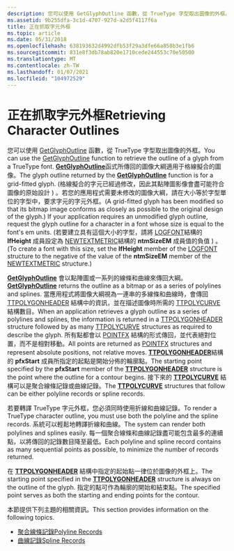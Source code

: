 ```yaml
---
description: 您可以使用 GetGlyphOutline 函數，從 TrueType 字型取出圖像的外框。
ms.assetid: 9b255dfa-3c1d-4707-927d-a2d5f4117f6a
title: 正在抓取字元外框
ms.topic: article
ms.date: 05/31/2018
ms.openlocfilehash: 638193632d4992dfb53f29a3dfe66a858b3e1fb6
ms.sourcegitcommit: 831e8f3db78ab820e1710cede244553c70e50500
ms.translationtype: MT
ms.contentlocale: zh-TW
ms.lasthandoff: 01/07/2021
ms.locfileid: "104972529"
---
```

# <a name="retrieving-character-outlines"></a><span data-ttu-id="d68f0-103">正在抓取字元外框</span><span class="sxs-lookup"><span data-stu-id="d68f0-103">Retrieving Character Outlines</span></span>

<span data-ttu-id="d68f0-104">您可以使用 [GetGlyphOutline](/windows/desktop/api/Wingdi/nf-wingdi-getglyphoutlinea) 函數，從 TrueType 字型取出圖像的外框。</span><span class="sxs-lookup"><span data-stu-id="d68f0-104">You can use the [GetGlyphOutline](/windows/desktop/api/Wingdi/nf-wingdi-getglyphoutlinea) function to retrieve the outline of a glyph from a TrueType font.</span></span> <span data-ttu-id="d68f0-105">[**GetGlyphOutline**](/windows/win32/api/wingdi/nf-wingdi-getglyphoutlinea)函式所傳回的圖像大綱適用于格線擬合的圖像。</span><span class="sxs-lookup"><span data-stu-id="d68f0-105">The glyph outline returned by the [**GetGlyphOutline**](/windows/win32/api/wingdi/nf-wingdi-getglyphoutlinea) function is for a grid-fitted glyph.</span></span> <span data-ttu-id="d68f0-106"> (格線擬合的字元已經過修改，因此其點陣圖影像會盡可能符合圖像的原始設計 ) 。若您的應用程式需要未修改的圖像大綱，請在大小等於字型單位的字型中，要求字元的字元外框。</span><span class="sxs-lookup"><span data-stu-id="d68f0-106">(A grid-fitted glyph has been modified so that its bitmap image conforms as closely as possible to the original design of the glyph.) If your application requires an unmodified glyph outline, request the glyph outline for a character in a font whose size is equal to the font's em units.</span></span> <span data-ttu-id="d68f0-107"> (若要建立具有這個大小的字型，請將 [LOGFONT](/windows/win32/api/wingdi/ns-wingdi-logfonta)結構的 **lfHeight** 成員設定為 [NEWTEXTMETRIC](/windows/win32/api/wingdi/ns-wingdi-newtextmetrica)結構的 **ntmSizeEM** 成員值的負值 ) 。</span><span class="sxs-lookup"><span data-stu-id="d68f0-107">(To create a font with this size, set the **lfHeight** member of the [LOGFONT](/windows/win32/api/wingdi/ns-wingdi-logfonta) structure to the negative of the value of the **ntmSizeEM** member of the [NEWTEXTMETRIC](/windows/win32/api/wingdi/ns-wingdi-newtextmetrica) structure.)</span></span>

<span data-ttu-id="d68f0-108">[**GetGlyphOutline**](/windows/win32/api/wingdi/nf-wingdi-getglyphoutlinea) 會以點陣圖或一系列的線條和曲線來傳回大綱。</span><span class="sxs-lookup"><span data-stu-id="d68f0-108">[**GetGlyphOutline**](/windows/win32/api/wingdi/nf-wingdi-getglyphoutlinea) returns the outline as a bitmap or as a series of polylines and splines.</span></span> <span data-ttu-id="d68f0-109">當應用程式將圖像大綱視為一連串的多線條和曲線時，會傳回 [TTPOLYGONHEADER](/windows/win32/api/wingdi/ns-wingdi-ttpolygonheader) 結構中的資訊，並在描述圖像時所需的 [TTPOLYCURVE](/windows/win32/api/wingdi/ns-wingdi-ttpolycurve) 結構數目。</span><span class="sxs-lookup"><span data-stu-id="d68f0-109">When an application retrieves a glyph outline as a series of polylines and splines, the information is returned in a [TTPOLYGONHEADER](/windows/win32/api/wingdi/ns-wingdi-ttpolygonheader) structure followed by as many [TTPOLYCURVE](/windows/win32/api/wingdi/ns-wingdi-ttpolycurve) structures as required to describe the glyph.</span></span> <span data-ttu-id="d68f0-110">所有點都會以 [POINTFX](/windows/win32/api/wingdi/ns-wingdi-pointfx) 結構的形式傳回，並代表絕對位置，而不是相對移動。</span><span class="sxs-lookup"><span data-stu-id="d68f0-110">All points are returned as [POINTFX](/windows/win32/api/wingdi/ns-wingdi-pointfx) structures and represent absolute positions, not relative moves.</span></span> <span data-ttu-id="d68f0-111">[**TTPOLYGONHEADER**](/windows/win32/api/wingdi/ns-wingdi-ttpolygonheader)結構的 **pfxStart** 成員所指定的起點是開始分佈的輪廓點。</span><span class="sxs-lookup"><span data-stu-id="d68f0-111">The starting point specified by the **pfxStart** member of the [**TTPOLYGONHEADER**](/windows/win32/api/wingdi/ns-wingdi-ttpolygonheader) structure is the point where the outline for a contour begins.</span></span> <span data-ttu-id="d68f0-112">接下來的 [**TTPOLYCURVE**](/windows/win32/api/wingdi/ns-wingdi-ttpolycurve) 結構可以是聚合線條記錄或曲線記錄。</span><span class="sxs-lookup"><span data-stu-id="d68f0-112">The [**TTPOLYCURVE**](/windows/win32/api/wingdi/ns-wingdi-ttpolycurve) structures that follow can be either polyline records or spline records.</span></span>

<span data-ttu-id="d68f0-113">若要轉譯 TrueType 字元外框，您必須同時使用折線和曲線記錄。</span><span class="sxs-lookup"><span data-stu-id="d68f0-113">To render a TrueType character outline, you must use both the polyline and the spline records.</span></span> <span data-ttu-id="d68f0-114">系統可以輕鬆地轉譯折線和曲線。</span><span class="sxs-lookup"><span data-stu-id="d68f0-114">The system can render both polylines and splines easily.</span></span> <span data-ttu-id="d68f0-115">每一個聚合線條和曲線記錄盡可能包含最多的連續點，以將傳回的記錄數目降至最低。</span><span class="sxs-lookup"><span data-stu-id="d68f0-115">Each polyline and spline record contains as many sequential points as possible, to minimize the number of records returned.</span></span>

<span data-ttu-id="d68f0-116">在 [**TTPOLYGONHEADER**](/windows/win32/api/wingdi/ns-wingdi-ttpolygonheader) 結構中指定的起始點一律位於圖像的外框上。</span><span class="sxs-lookup"><span data-stu-id="d68f0-116">The starting point specified in the [**TTPOLYGONHEADER**](/windows/win32/api/wingdi/ns-wingdi-ttpolygonheader) structure is always on the outline of the glyph.</span></span> <span data-ttu-id="d68f0-117">指定的點可作為輪廓的開始和結束點。</span><span class="sxs-lookup"><span data-stu-id="d68f0-117">The specified point serves as both the starting and ending points for the contour.</span></span>

<span data-ttu-id="d68f0-118">本節提供下列主題的相關資訊。</span><span class="sxs-lookup"><span data-stu-id="d68f0-118">This section provides information on the following topics.</span></span>

-   [<span data-ttu-id="d68f0-119">聚合線條記錄</span><span class="sxs-lookup"><span data-stu-id="d68f0-119">Polyline Records</span></span>](polyline-records.md)
-   [<span data-ttu-id="d68f0-120">曲線記錄</span><span class="sxs-lookup"><span data-stu-id="d68f0-120">Spline Records</span></span>](spline-records.md)

 

 
